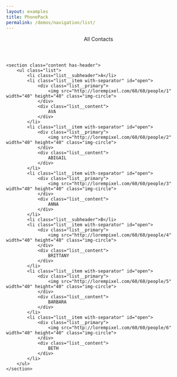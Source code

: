 ```yaml
---
layout: examples
title: PhonePack
permalink: /demos/navigation/list/
---
```


<div class="pages">
    <header class="header header--shadow bg-white text-black">
        <div class="header__title">All Contacts</div>
    </header>

    <section class="content has-header">
        <ul class="list">
            <li class="list__subheader">A</li>
            <li class="list__item with-separator" id="open">
                <div class="list__primary">
                    <img src="http://lorempixel.com/60/60/people/1" width="40" height="40" class="img-circle">
                </div>
                <div class="list__content">
                    AVA
                </div>
            </li>
            <li class="list__item with-separator" id="open">
                <div class="list__primary">
                    <img src="http://lorempixel.com/60/60/people/2" width="40" height="40" class="img-circle">
                </div>
                <div class="list__content">
                    ABIGAIL
                </div>
            </li>
            <li class="list__item with-separator" id="open">
                <div class="list__primary">
                    <img src="http://lorempixel.com/60/60/people/3" width="40" height="40" class="img-circle">
                </div>
                <div class="list__content">
                    ANNA
                </div>
            </li>
            <li class="list__subheader">B</li>
            <li class="list__item with-separator" id="open">
                <div class="list__primary">
                    <img src="http://lorempixel.com/60/60/people/4" width="40" height="40" class="img-circle">
                </div>
                <div class="list__content">
                    BRITTANY
                </div>
            </li>
            <li class="list__item with-separator" id="open">
                <div class="list__primary">
                    <img src="http://lorempixel.com/60/60/people/5" width="40" height="40" class="img-circle">
                </div>
                <div class="list__content">
                    BARBARA
                </div>
            </li>
            <li class="list__item with-separator" id="open">
                <div class="list__primary">
                    <img src="http://lorempixel.com/60/60/people/6" width="40" height="40" class="img-circle">
                </div>
                <div class="list__content">
                    BETH
                </div>
            </li>
        </ul>
    </section>
</div>
